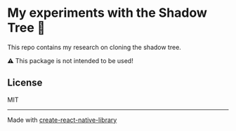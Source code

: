 # My experiments with the Shadow Tree 🌲

This repo contains my research on cloning the shadow tree.

⚠️ This package is not intended to be used!

## License

MIT

---

Made with [create-react-native-library](https://github.com/callstack/react-native-builder-bob)

